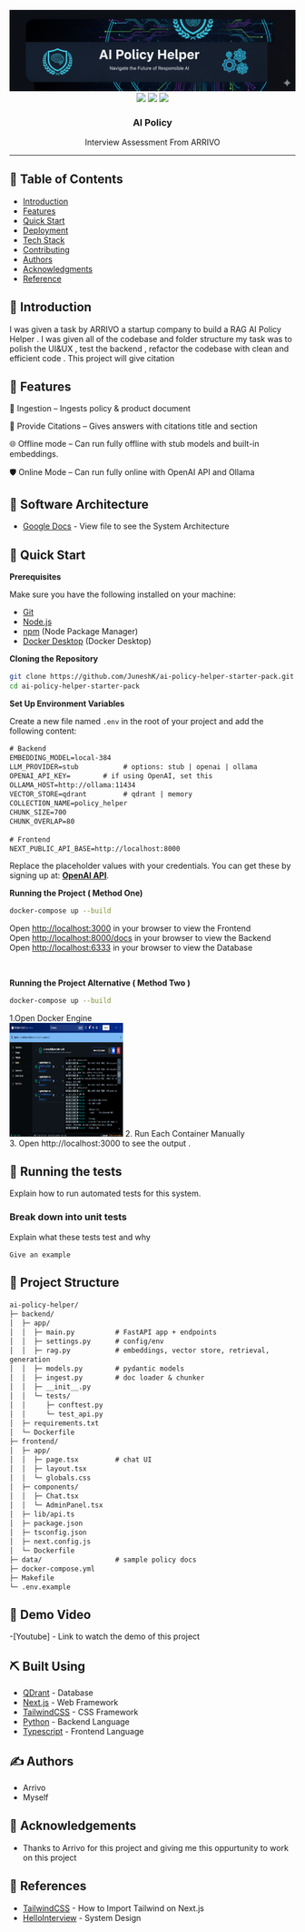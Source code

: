 
  <br />
      <img src="ai-policy-helper.png">
    </a>
  <br />

  <div align="center">
    <img src="https://img.shields.io/badge/-TypeScript-black?style=for-the-badge&logoColor=white&logo=typescript&color=3178C6"/>
    <img src="https://img.shields.io/badge/-Tailwind_CSS-38B2AC?style=for-the-badge&logo=tailwind-css&logoColor=white" />
    <img src="https://img.shields.io/badge/Next.js-000?style=for-the-badge&logo=next.js&logoColor=white">

  </div>

<p align="center">
 
</p>

<h3 align="center">AI Policy </h3>
<p align="center"> Interview Assessment From ARRIVO 
    <br> 
</p>

---

## 📝 Table of Contents
- [Introduction](#introduction)
- [Features](#features)
- [Quick Start](#quickstart)
- [Deployment](#deployment)
- [Tech Stack](#techstack)
- [Contributing](../CONTRIBUTING.md)
- [Authors](#authors)
- [Acknowledgments](#acknowledgement)
- [Reference](#reference)

## 🧐 Introduction <a name = "introduction"></a>
I was given a task by ARRIVO a startup company to build a RAG AI Policy Helper . I was given all of the codebase and folder structure my task was to polish the UI&UX , test the backend , refactor the codebase with clean and efficient code . This project will give citation 

## 🏁 Features <a name = "features"></a>

🚀 Ingestion – Ingests policy & product document

🔐 Provide Citations – Gives answers with citations title and section

🌐 Offline mode  – Can run fully offline with stub models and built-in embeddings.

🛡️ Online Mode – Can run fully online with OpenAI API and Ollama


##  🚀 Software Architecture <a name = "Software Architecture"></a>


- [Google Docs](https://docs.google.com/document/d/16Oh6VlEyygfH_A7lSQWhes0lK2TtUh-wg_njnJ9LTnQ/edit?usp=sharing) - View file to see the System Architecture 



## <a name="quick-start">🤸 Quick Start</a>

**Prerequisites**

Make sure you have the following installed on your machine:

- [Git](https://git-scm.com/)
- [Node.js](https://nodejs.org/en)
- [npm](https://www.npmjs.com/) (Node Package Manager)
- [Docker Desktop](https://www.docker.com/products/docker-desktop/) (Docker Desktop)



**Cloning the Repository**

```bash
git clone https://github.com/JuneshK/ai-policy-helper-starter-pack.git
cd ai-policy-helper-starter-pack
```



**Set Up Environment Variables**

Create a new file named `.env` in the root of your project and add the following content:

```env
# Backend
EMBEDDING_MODEL=local-384
LLM_PROVIDER=stub           # options: stub | openai | ollama
OPENAI_API_KEY=        # if using OpenAI, set this
OLLAMA_HOST=http://ollama:11434
VECTOR_STORE=qdrant         # qdrant | memory
COLLECTION_NAME=policy_helper
CHUNK_SIZE=700
CHUNK_OVERLAP=80

# Frontend
NEXT_PUBLIC_API_BASE=http://localhost:8000
```

Replace the placeholder values with your credentials. You can get these by signing up at: [**OpenAI API**](https://openai.com/index/openai-api/).




**Running the Project ( Method One)**

```bash
docker-compose up --build
```

Open [http://localhost:3000](http://localhost:3000) in your browser to view the Frontend <br>
Open [http://localhost:8000/docs](http://localhost:8000/docs) in your browser to view the Backend <br>
Open [http://localhost:6333](http://localhost:6333) in your browser to view the Database <br>

<br>

**Running the Project Alternative ( Method Two )**

```bash
docker-compose up --build
```

1.Open Docker Engine<br>
 <img src="docker_engine.png"  width="200" height="200">
2. Run Each Container Manually<br>
3. Open http://localhost:3000 to see the output .


## 🔧 Running the tests <a name = "tests"></a>
Explain how to run automated tests for this system.

### Break down into unit tests
Explain what these tests test and why

```
Give an example
```


## 📁 Project Structure

```
ai-policy-helper/
├─ backend/
│  ├─ app/
│  │  ├─ main.py          # FastAPI app + endpoints
│  │  ├─ settings.py      # config/env
│  │  ├─ rag.py           # embeddings, vector store, retrieval, generation
│  │  ├─ models.py        # pydantic models
│  │  ├─ ingest.py        # doc loader & chunker
│  │  ├─ __init__.py
│  │  └─ tests/
│  │     ├─ conftest.py
│  │     └─ test_api.py
│  ├─ requirements.txt
│  └─ Dockerfile
├─ frontend/
│  ├─ app/
│  │  ├─ page.tsx         # chat UI
│  │  ├─ layout.tsx
│  │  └─ globals.css
│  ├─ components/
│  │  ├─ Chat.tsx
│  │  └─ AdminPanel.tsx
│  ├─ lib/api.ts
│  ├─ package.json
│  ├─ tsconfig.json
│  ├─ next.config.js
│  └─ Dockerfile
├─ data/                  # sample policy docs
├─ docker-compose.yml
├─ Makefile
└─ .env.example
```

## 🎈 Demo Video <a name="demo-video"></a>
-[Youtube] - Link to watch the demo of this project


## ⛏️ Built Using <a name = "built_using"></a>
- [QDrant](https://qdrant.tech/) - Database
- [Next.js](https://reactnative.dev/) - Web Framework
- [TailwindCSS](https://tailwindcss.com/) - CSS Framework
- [Python](https://www.python.org/) - Backend Language
- [Typescript](https://www.typescriptlang.org/docs/) - Frontend Language


## ✍️ Authors <a name = "authors"></a>
- Arrivo 
- Myself

## 🎉 Acknowledgements <a name = "acknowledgement"></a>
- Thanks to Arrivo for this project and giving me this oppurtunity to work on this project
  
## 🎉 References<a name = "reference"></a>
- [TailwindCSS](https://tailwindcss.com/) - How to Import Tailwind on Next.js
- [HelloInterview](https://www.hellointerview.com/learn/system-design/in-a-hurry/delivery) - System Design
  
